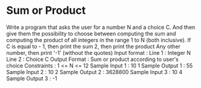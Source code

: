 # Sum or Product

Write a program that asks the user for a number N and a choice C. And then give them the possibility to choose between computing the sum and computing the product of all integers in the range 1 to N (both inclusive).
If C is equal to -
 1, then print the sum
 2, then print the product
 Any other number, then print '-1' (without the quotes)
Input format :
Line 1 : Integer N
Line 2 : Choice C
Output Format :
 Sum or product according to user's choice
Constraints :
1 <= N <= 12
Sample Input 1 :
10
1
Sample Output 1 :
55
Sample Input 2 :
10
2
Sample Output 2 :
3628800
Sample Input 3 :
10
4
Sample Output 3 :
-1